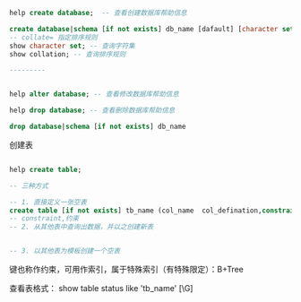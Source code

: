 ``` sql
help create database;  -- 查看创建数据库帮助信息

create database|schema [if not exists] db_name [dafault] [character set=] [collate=]
-- collate= 指定排序规则
show character set; -- 查询字符集
show collation; -- 查询排序规则

---------


help alter database; -- 查看修改数据库帮助信息

help drop database; -- 查看删除数据库帮助信息

drop database|schema [if not exists] db_name

```


创建表
``` sql

help create table; 

-- 三种方式

-- 1. 直接定义一张空表
create table [if not exists] tb_name (col_name  col_defination,constraint) engine [=] engine_name 
-- constraint,约束
-- 2. 从其他表中查询出数据，并以之创建新表


-- 3. 以其他表为模板创建一个空表

```

键也称作约束，可用作索引，属于特殊索引（有特殊限定）：B+Tree


查看表格式：
show table status like 'tb_name' [\G]

